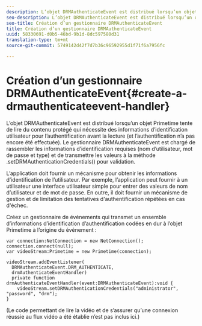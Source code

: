 ```yaml
---
description: L’objet DRMAuthenticateEvent est distribué lorsqu’un objet Primetime tente de lire du contenu protégé qui nécessite des informations d’identification utilisateur pour l’authentification avant la lecture (et l’authentification n’a pas encore été effectuée). Le gestionnaire DRMAuthenticateEvent est chargé de rassembler les informations d’identification requises (nom d’utilisateur, mot de passe et type) et de transmettre les valeurs à la méthode .setDRMAuthenticationCredentials() pour validation.
seo-description: L’objet DRMAuthenticateEvent est distribué lorsqu’un objet Primetime tente de lire du contenu protégé qui nécessite des informations d’identification utilisateur pour l’authentification avant la lecture (et l’authentification n’a pas encore été effectuée). Le gestionnaire DRMAuthenticateEvent est chargé de rassembler les informations d’identification requises (nom d’utilisateur, mot de passe et type) et de transmettre les valeurs à la méthode .setDRMAuthenticationCredentials() pour validation.
seo-title: Création d’un gestionnaire DRMAuthenticateEvent
title: Création d’un gestionnaire DRMAuthenticateEvent
uuid: 58330691-d0b5-46bd-9b1d-8dc597580d31
translation-type: tm+mt
source-git-commit: 5749142d42f7d7b36c96592955d1f71f6a7956fc

---
```



# Création d’un gestionnaire DRMAuthenticateEvent{#create-a-drmauthenticateevent-handler}

L’objet DRMAuthenticateEvent est distribué lorsqu’un objet Primetime tente de lire du contenu protégé qui nécessite des informations d’identification utilisateur pour l’authentification avant la lecture (et l’authentification n’a pas encore été effectuée). Le gestionnaire DRMAuthenticateEvent est chargé de rassembler les informations d’identification requises (nom d’utilisateur, mot de passe et type) et de transmettre les valeurs à la méthode .setDRMAuthenticationCredentials() pour validation.

L’application doit fournir un mécanisme pour obtenir les informations d’identification de l’utilisateur. Par exemple, l’application peut fournir à un utilisateur une interface utilisateur simple pour entrer des valeurs de nom d’utilisateur et de mot de passe. En outre, il doit fournir un mécanisme de gestion et de limitation des tentatives d&#39;authentification répétées en cas d&#39;échec.

Créez un gestionnaire de événements qui transmet un ensemble d’informations d’identification d’authentification codées en dur à l’objet Primetime à l’origine du événement :

```
var connection:NetConnection = new NetConnection();  
connection.connect(null);  
var videoStream:Primetime = new Primetime(connection);  
 
videoStream.addEventListener( 
  DRMAuthenticateEvent.DRM_AUTHENTICATE,  
  drmAuthenticateEventHandler)  
  private function drmAuthenticateEventHandler(event:DRMAuthenticateEvent):void {  
    videoStream.setDRMAuthenticationCredentials("administrator", "password", "drm");  
} 
```

(Le code permettant de lire la vidéo et de s’assurer qu’une connexion réussie au flux vidéo a été établie n’est pas inclus ici.)
